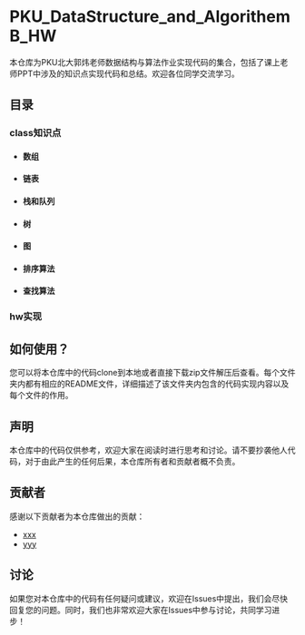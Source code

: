 # PKU_DataStructure_and_AlgorithemB_HW

本仓库为PKU北大郭炜老师数据结构与算法作业实现代码的集合，包括了课上老师PPT中涉及的知识点实现代码和总结。欢迎各位同学交流学习。

## 目录

### class知识点 
- #### 数组
- #### 链表
- #### 栈和队列
- #### 树
- #### 图
- #### 排序算法
- #### 查找算法
### hw实现

## 如何使用？

您可以将本仓库中的代码clone到本地或者直接下载zip文件解压后查看。每个文件夹内都有相应的README文件，详细描述了该文件夹内包含的代码实现内容以及每个文件的作用。

## 声明

本仓库中的代码仅供参考，欢迎大家在阅读时进行思考和讨论。请不要抄袭他人代码，对于由此产生的任何后果，本仓库所有者和贡献者概不负责。

## 贡献者

感谢以下贡献者为本仓库做出的贡献：

- [xxx](https://github.com/xxx)
- [yyy](https://github.com/yyy)

## 讨论

如果您对本仓库中的代码有任何疑问或建议，欢迎在Issues中提出，我们会尽快回复您的问题。同时，我们也非常欢迎大家在Issues中参与讨论，共同学习进步！
